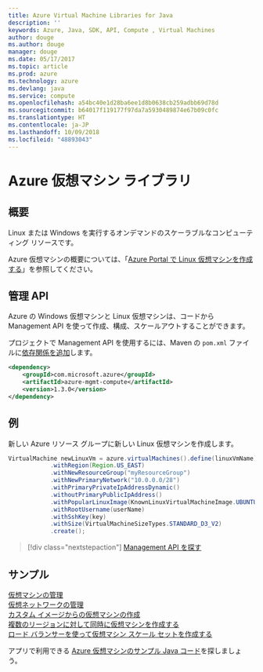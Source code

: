 ```yaml
---
title: Azure Virtual Machine Libraries for Java
description: ''
keywords: Azure, Java, SDK, API, Compute , Virtual Machines
author: douge
ms.author: douge
manager: douge
ms.date: 05/17/2017
ms.topic: article
ms.prod: azure
ms.technology: azure
ms.devlang: java
ms.service: compute
ms.openlocfilehash: a54bc40e1d28ba6ee1d8b0638cb259adbb69d78d
ms.sourcegitcommit: b64017f119177f97da7a5930489874e67b09c0fc
ms.translationtype: HT
ms.contentlocale: ja-JP
ms.lasthandoff: 10/09/2018
ms.locfileid: "48893043"
---
```

# <a name="azure-virtual-machine-libraries"></a>Azure 仮想マシン ライブラリ

## <a name="overview"></a>概要

Linux または Windows を実行するオンデマンドのスケーラブルなコンピューティング リソースです。

Azure 仮想マシンの概要については、「[Azure Portal で Linux 仮想マシンを作成する](/azure/virtual-machines/linux/quick-create-portal)」を参照してください。

## <a name="management-api"></a>管理 API

Azure の Windows 仮想マシンと Linux 仮想マシンは、コードから Management API を使って作成、構成、スケールアウトすることができます。

プロジェクトで Management API を使用するには、Maven の `pom.xml` ファイルに[依存関係を追加](https://maven.apache.org/guides/getting-started/index.html#How_do_I_use_external_dependencies)します。  

```XML
<dependency>
    <groupId>com.microsoft.azure</groupId>
    <artifactId>azure-mgmt-compute</artifactId>
    <version>1.3.0</version>
</dependency>
```   


## <a name="example"></a>例

新しい Azure リソース グループに新しい Linux 仮想マシンを作成します。

```java
VirtualMachine newLinuxVm = azure.virtualMachines().define(linuxVmName)
            .withRegion(Region.US_EAST)
            .withNewResourceGroup("myResourceGroup")
            .withNewPrimaryNetwork("10.0.0.0/28")
            .withPrimaryPrivateIpAddressDynamic()
            .withoutPrimaryPublicIpAddress()
            .withPopularLinuxImage(KnownLinuxVirtualMachineImage.UBUNTU_SERVER_16_04_LTS)
            .withRootUsername(userName)
            .withSshKey(key)
            .withSize(VirtualMachineSizeTypes.STANDARD_D3_V2)
            .create();
```

> [!div class="nextstepaction"]
> [Management API を探す](/java/api/overview/azure/virtualmachines/management)


## <a name="samples"></a>サンプル

[仮想マシンの管理][1]   
[仮想ネットワークの管理][6]   
[カスタム イメージからの仮想マシンの作成][2]   
[複数のリージョンに対して同時に仮想マシンを作成する][5]    
[ロード バランサーを使って仮想マシン スケール セットを作成する][7]    

[1]: ../docs-ref-conceptual/java-sdk-manage-virtual-machines.md
[2]: https://azure.microsoft.com/resources/samples/managed-disk-java-create-virtual-machine-using-custom-image/
[5]: ../docs-ref-conceptual/java-sdk-virtual-machines-in-parallel.md
[6]: ../docs-ref-conceptual/java-sdk-manage-virtual-networks.md
[7]: ../docs-ref-conceptual/java-sdk-manage-vm-scalesets.md

アプリで利用できる [Azure 仮想マシンのサンプル Java コード](https://azure.microsoft.com/resources/samples/?platform=java&term=VM)を探しましょう。